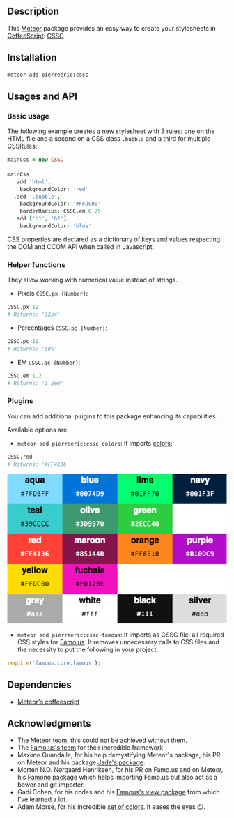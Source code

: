 ## Description
This [Meteor](https://www.meteor.com/) package provides an easy way to create your stylesheets in [CoffeeScript](http://coffeescript.org/): [CSSC](https://atmospherejs.com/pierreeric/cssc)

## Installation
```bash
meteor add pierreeric:cssc
```

## Usages and API
### Basic usage
The following example creates a new stylesheet with 3 rules: one on the HTML
file and a second on a CSS class `.bubble` and a third for multiple CSSRules:

```coffeescript
mainCss = new CSSC

mainCss
  .add 'html',
    backgroundColor: 'red'
  .add '.bubble',
    backgroundColor: '#FFDC00'
    borderRadius: CSSC.em 0.75
  .add ['h1', 'h2'],
    backgroundColor: 'blue'
```

CSS properties are declared as a dictionary of keys and values respecting
the DOM and CCOM API when called in Javascript.

### Helper functions
They allow working with numerical value instead of strings.
* Pixels `CSSC.px {Number}`:<br>
```coffee
CSSC.px 12
# Returns: '12px'
```
* Percentages `CSSC.pc {Number}`:<br>
```coffee
CSSC.pc 50
# Returns: '50%'
```
* EM `CSSC.pc {Number}`:<br>
```coffee
CSSC.em 1.2
# Returns: '1.2em'
```

### Plugins
You can add additional plugins to this package enhancing its capabilities.

Available options are:
* `meteor add pierreeric:cssc-colors`: It imports [colors](http://clrs.cc):
```coffee
CSSC.red
# Returns: '#FF4136'
```
![Colors](https://raw.githubusercontent.com/PEM--/cssc/master/assets/colors.png)

* `meteor add pierreeric:cssc-famous`: It imports as CSSC file, all required CSS styles for [Famo.us](http://famo.us). It removes unnecessary calls to CSS files and the
necessity to put the following in your project:
```javascript
require('famous.core.famous');
```

## Dependencies
* [Meteor's coffeescript](https://atmospherejs.com/meteor/coffeescript)

## Acknowledgments
* The [Meteor team](https://www.meteor.com/), this could not be achieved
  without them.
* The [Famo.us's team](http://famo.us/) for their incredible framework.
* Maxime Quandalle, for his help demystifying Meteor's package, his PR on Meteor
  and his package [Jade's package](https://atmospherejs.com/mquandalle/jade).
* Morten N.O. Nørgaard Henriksen, for his PR on Famo.us and on Meteor,
  his [Famono package](https://atmospherejs.com/raix/famono) which helps
  importing Famo.us but also act as a bower and git importer.
* Gadi Cohen, for his codes and his
  [Famous's view package](https://atmospherejs.com/gadicohen/famous-views)
  from which I've learned a lot.
* Adam Morse, for his incredible
  [set of colors](https://github.com/mrmrs/colors). It eases the eyes :wink:.
